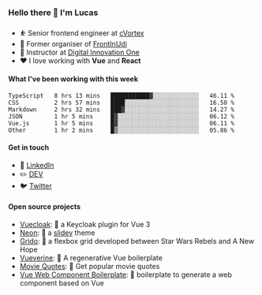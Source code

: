 ### Hello there 👋 I'm Lucas

* ⛹️‍ Senior frontend engineer at [cVortex](https://www.linkedin.com/company/cvortexdigital/)
* 📆 Former organiser of [FrontInUdi](https://www.linkedin.com/company/frontinudi)
* 📓 Instructor at [Digital Innovation One](https://web.digitalinnovation.one/course/introducao-criacao-de-websites-com-html5-e-css3/learning/462f831d-5fdf-485e-bf07-1d391eb94ac8/)
* ❤️ I love working with **Vue** and **React**

#### What I've been working with this week

<!--START_SECTION:waka-->

```text
TypeScript   8 hrs 13 mins   ███████████▓░░░░░░░░░░░░░   46.11 %
CSS          2 hrs 57 mins   ████░░░░░░░░░░░░░░░░░░░░░   16.58 %
Markdown     2 hrs 32 mins   ███▓░░░░░░░░░░░░░░░░░░░░░   14.27 %
JSON         1 hr 5 mins     █▓░░░░░░░░░░░░░░░░░░░░░░░   06.12 %
Vue.js       1 hr 5 mins     █▓░░░░░░░░░░░░░░░░░░░░░░░   06.11 %
Other        1 hr 2 mins     █▒░░░░░░░░░░░░░░░░░░░░░░░   05.86 %
```

<!--END_SECTION:waka-->

#### Get in touch

* 🏢 [LinkedIn](https://www.linkedin.com/in/vilaboim/)
* ✏️ [DEV](https://dev.to/vilaboim)
* 🐦 [Twitter](https://twitter.com/lucasvilaboim)

#### Open source projects

* [Vuecloak](https://github.com/vilaboim/vuecloak): 🔑 a Keycloak plugin for Vue 3
* [Neon](https://github.com/vilaboim/slidev-theme-neon): 🦚 a [slidev](https://sli.dev/) theme
* [Grido](https://github.com/vilaboim/grido): 🐸 a flexbox grid developed between Star Wars Rebels and A New Hope
* [Vueverine](https://github.com/vilaboim/vueverine): 🦦 A regenerative Vue boilerplate
* [Movie Quotes](https://github.com/vilaboim/movie-quotes): 🎥 Get popular movie quotes
* [Vue Web Component Boilerplate](https://github.com/vilaboim/vue-web-component-boilerplate): 💚 boilerplate to generate a web component based on Vue
